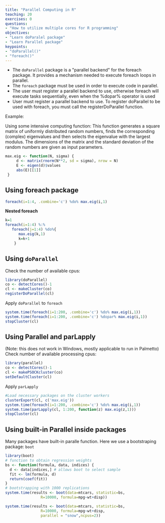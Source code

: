 ```yaml
---
title: "Parallel Computing in R"
teaching: 20
exercises: 0
questions:
- "How to utilize multiple cores for R programming"
objectives:
- "Learn doParalel package"
- "Learn Parallel package"
keypoints:
- "doParallel()"
- "foreach()"
---
```


- The `doParallel` package is a "parallel backend" for the foreach package. It provides a mechanism needed to execute foreach loops in parallel.
- The `foreach` package must be used in order to execute code in parallel.
- The user must register a parallel backend to use, otherwise foreach will execute tasks sequentially, even when the %dopar% operator is used
- User must register a parallel backend to use. To register doParallel to be used with foreach, you must call the registerDoParallel function.

Example: 

Using some intensive computing function:
This function generates a square matrix of uniformly distributed random numbers, finds the corresponding (complex) eigenvalues and then selects the eigenvalue with the largest modulus. The dimensions of the matrix and the standard deviation of the random numbers are given as input parameters.
```r
max.eig <- function(N, sigma) {
     d <- matrix(rnorm(N**2, sd = sigma), nrow = N)
     E <- eigen(d)$values
     abs(E)[[1]]
 }
```

## Using foreach package
```r
foreach(i=1:4, .combine='c') %do% max.eig(i,1)
```

**Nested foreach**
```r
k=1
foreach(i=1:4) %:%
   foreach(j=1:4) %do%{
      max.eig(k,1)
      k=k+1
    }      
```

## Using `doParallel`
Check the number of available cpus:
```r
library(doParallel)
co <- detectCores()-1
cl <- makeCluster(co)
registerDoParallel(cl)
```

Apply `doParallel` to `foreach`
```r
system.time(foreach(i=1:200, .combine='c') %do% max.eig(i,1))
system.time(foreach(i=1:200, .combine='c') %dopar% max.eig(i,1))
stopCluster(cl)
```

## Using Parallel and parLapply
(Note: this does not work in Windows, mostly applicable to run in Palmetto)
Check number of available processing cpus:
```r
library(parallel)
co <- detectCores()-1
cl <- makePSOCKcluster(co)
setDefaultCluster(cl)
``` 

Apply `parLapply`
```r
#Load necessary packages on the cluster workers
clusterExport(cl, c('max.eig'))
system.time(foreach(i=1:200, .combine='c') %do% max.eig(i,1))
system.time(parLapply(cl, 1:200, function(z) max.eig(z,1)))
stopCluster(cl)
```

## Using built-in Parallel inside packages
Many packages have built-in paralle function. Here we use a bootstraping package: `boot`
```r
library(boot)
# function to obtain regression weights
bs <- function(formula, data, indices) {
  d <- data[indices,] # allows boot to select sample
  fit <- lm(formula, d)
  return(coef(fit))
}
# bootstrapping with 1000 replications
system.time(results <- boot(data=mtcars, statistic=bs,
                R=10000, formula=mpg~wt+disp))

system.time(results <- boot(data=mtcars, statistic=bs,
                R=10000, formula=mpg~wt+disp,
                parallel = "snow",ncpus=2))
```

